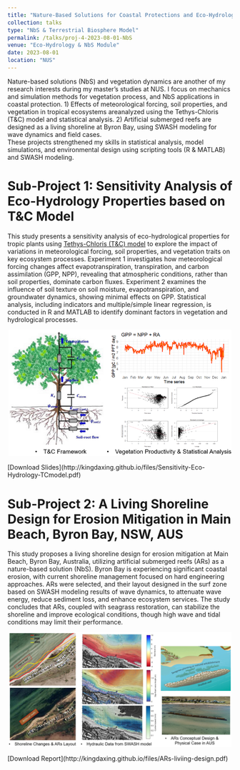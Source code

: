 ```yaml
---
title: "Nature-Based Solutions for Coastal Protections and Eco-Hydrology Mechanics Study"
collection: talks
type: "NbS & Terrestrial Biosphere Model"
permalink: /talks/proj-4-2023-08-01-NbS
venue: "Eco-Hydrology & NbS Module"
date: 2023-08-01
location: "NUS"
---
```


Nature-based solutions (NbS) and vegetation dynamics are another of my research interests during my master’s studies at NUS. I focus on mechanics and simulation methods for vegetation process, and NbS applications in coastal protection. 1) Effects of meteorological forcing, soil properties, and vegetation in tropical ecosystems areanalyzed using the Tethys-Chloris (T&C) model and statistical analysis. 2) Artificial submerged reefs are designed as a living shoreline at Byron Bay, using SWASH modeling for wave dynamics and field cases. <br/>
These projects strengthened my skills in statistical analysis, model simulations, and environmental design using scripting tools (R & MATLAB) and SWASH modeling.


Sub-Project 1: Sensitivity Analysis of Eco-Hydrology Properties based on T&C Model
======

This study presents a sensitivity analysis of eco-hydrological properties for tropic plants using [Tethys-Chloris (T&C) model](https://hyd.ifu.ethz.ch/research-data-models/t-c.html) to explore the impact of variations in meteorological forcing, soil properties, and vegetation traits on key ecosystem processes. Experiment 1 investigates how meteorological forcing changes affect evapotranspiration, transpiration, and carbon assimilation (GPP, NPP), revealing that atmospheric conditions, rather than soil properties, dominate carbon fluxes. Experiment 2 examines the influence of soil texture on soil moisture, evapotranspiration, and groundwater dynamics, showing minimal effects on GPP.  Statistical analysis, including indicators and multiple/simple linear regression, is conducted in R and MATLAB to identify dominant factors in vegetation and hydrological processes. <br/>
<p align="center">
  <img src='/images/proj-nbs-1.PNG' alt='Image Description' width='500'> 
</p> 
[Download Slides](http://kingdaxing.github.io/files/Sensitivity-Eco-Hydrology-TCmodel.pdf)


Sub-Project 2: A Living Shoreline Design for Erosion Mitigation in Main Beach, Byron Bay, NSW, AUS
======

This study proposes a living shoreline design for erosion mitigation at Main Beach, Byron Bay, Australia, utilizing artificial submerged reefs (ARs) as a nature-based solution (NbS). Byron Bay is experiencing significant coastal erosion, with current shoreline management focused on hard engineering approaches. ARs were selected, and their layout designed in the surf zone based on SWASH modeling results of wave dynamics, to attenuate wave energy, reduce sediment loss, and enhance ecosystem services. The study concludes that ARs, coupled with seagrass restoration, can stabilize the shoreline and improve ecological conditions, though high wave and tidal conditions may limit their performance. <br/>
<p align="center">
  <img src='/images/proj-nbs-2.PNG' alt='Image Description' width='500'> 
</p> 
[Download Report](http://kingdaxing.github.io/files/ARs-liviing-design.pdf)
